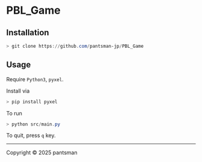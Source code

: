 # PBL_Game

## Installation
```PowerShell
> git clone https://github.com/pantsman-jp/PBL_Game
```

## Usage
Require `Python3`, `pyxel`.

Install via
```PowerShell
> pip install pyxel
```

To run
```PowerShell
> python src/main.py
```

To quit, press `q` key.

---
Copyright © 2025 pantsman